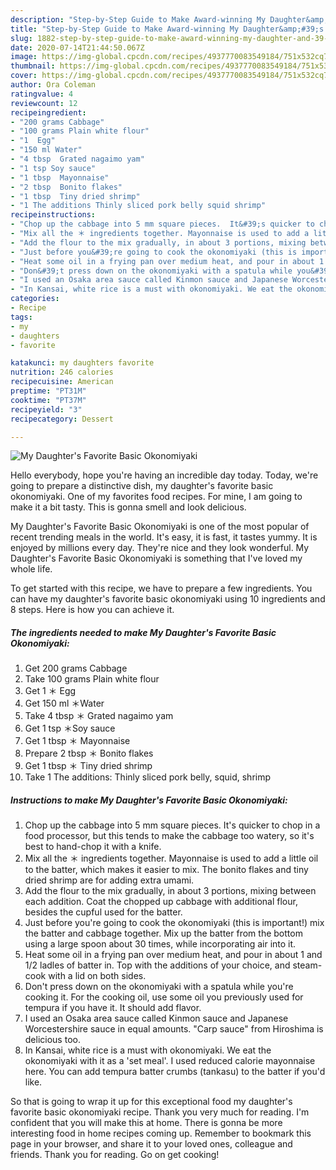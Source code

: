 ```yaml
---
description: "Step-by-Step Guide to Make Award-winning My Daughter&amp;#39;s Favorite Basic Okonomiyaki"
title: "Step-by-Step Guide to Make Award-winning My Daughter&amp;#39;s Favorite Basic Okonomiyaki"
slug: 1882-step-by-step-guide-to-make-award-winning-my-daughter-and-39-s-favorite-basic-okonomiyaki
date: 2020-07-14T21:44:50.067Z
image: https://img-global.cpcdn.com/recipes/4937770083549184/751x532cq70/my-daughters-favorite-basic-okonomiyaki-recipe-main-photo.jpg
thumbnail: https://img-global.cpcdn.com/recipes/4937770083549184/751x532cq70/my-daughters-favorite-basic-okonomiyaki-recipe-main-photo.jpg
cover: https://img-global.cpcdn.com/recipes/4937770083549184/751x532cq70/my-daughters-favorite-basic-okonomiyaki-recipe-main-photo.jpg
author: Ora Coleman
ratingvalue: 4
reviewcount: 12
recipeingredient:
- "200 grams Cabbage"
- "100 grams Plain white flour"
- "1  Egg"
- "150 ml Water"
- "4 tbsp  Grated nagaimo yam"
- "1 tsp Soy sauce"
- "1 tbsp  Mayonnaise"
- "2 tbsp  Bonito flakes"
- "1 tbsp  Tiny dried shrimp"
- "1 The additions Thinly sliced pork belly squid shrimp"
recipeinstructions:
- "Chop up the cabbage into 5 mm square pieces.  It&#39;s quicker to chop in a food processor, but this tends to make the cabbage too watery, so it&#39;s best to hand-chop it with a knife."
- "Mix all the ＊ ingredients together. Mayonnaise is used to add a little oil to the batter, which makes it easier to mix. The bonito flakes and tiny dried shrimp are for adding extra umami."
- "Add the flour to the mix gradually, in about 3 portions, mixing between each addition. Coat the chopped up cabbage with additional flour, besides the cupful used for the batter."
- "Just before you&#39;re going to cook the okonomiyaki (this is important!) mix the batter and cabbage together. Mix up the batter from the bottom using a large spoon about 30 times, while incorporating air into it."
- "Heat some oil in a frying pan over medium heat, and pour in about 1 and 1/2 ladles of batter in. Top with the additions of your choice, and steam-cook with a lid on both sides."
- "Don&#39;t press down on the okonomiyaki with a spatula while you&#39;re cooking it.  For the cooking oil, use some oil you previously used for tempura if you have it. It should add flavor."
- "I used an Osaka area sauce called Kinmon sauce and Japanese Worcestershire sauce in equal amounts. &#34;Carp sauce&#34; from Hiroshima is delicious too."
- "In Kansai, white rice is a must with okonomiyaki. We eat the okonomiyaki with it as a &#39;set meal&#39;.  I used reduced calorie mayonnaise here.  You can add tempura batter crumbs (tankasu) to the batter if you&#39;d like."
categories:
- Recipe
tags:
- my
- daughters
- favorite

katakunci: my daughters favorite 
nutrition: 246 calories
recipecuisine: American
preptime: "PT31M"
cooktime: "PT37M"
recipeyield: "3"
recipecategory: Dessert

---
```



![My Daughter&#39;s Favorite Basic Okonomiyaki](https://img-global.cpcdn.com/recipes/4937770083549184/751x532cq70/my-daughters-favorite-basic-okonomiyaki-recipe-main-photo.jpg)

Hello everybody, hope you're having an incredible day today. Today, we're going to prepare a distinctive dish, my daughter&#39;s favorite basic okonomiyaki. One of my favorites food recipes. For mine, I am going to make it a bit tasty. This is gonna smell and look delicious.

My Daughter&#39;s Favorite Basic Okonomiyaki is one of the most popular of recent trending meals in the world. It's easy, it is fast, it tastes yummy. It is enjoyed by millions every day. They're nice and they look wonderful. My Daughter&#39;s Favorite Basic Okonomiyaki is something that I've loved my whole life.




To get started with this recipe, we have to prepare a few ingredients. You can have my daughter&#39;s favorite basic okonomiyaki using 10 ingredients and 8 steps. Here is how you can achieve it.

<!--inarticleads1-->

##### The ingredients needed to make My Daughter&#39;s Favorite Basic Okonomiyaki:

1. Get 200 grams Cabbage
1. Take 100 grams Plain white flour
1. Get 1 ＊ Egg
1. Get 150 ml ＊Water
1. Take 4 tbsp ＊ Grated nagaimo yam
1. Get 1 tsp ＊Soy sauce
1. Get 1 tbsp ＊ Mayonnaise
1. Prepare 2 tbsp ＊ Bonito flakes
1. Get 1 tbsp ＊ Tiny dried shrimp
1. Take 1 The additions: Thinly sliced pork belly, squid, shrimp




<!--inarticleads2-->

##### Instructions to make My Daughter&#39;s Favorite Basic Okonomiyaki:

1. Chop up the cabbage into 5 mm square pieces.  It&#39;s quicker to chop in a food processor, but this tends to make the cabbage too watery, so it&#39;s best to hand-chop it with a knife.
1. Mix all the ＊ ingredients together. Mayonnaise is used to add a little oil to the batter, which makes it easier to mix. The bonito flakes and tiny dried shrimp are for adding extra umami.
1. Add the flour to the mix gradually, in about 3 portions, mixing between each addition. Coat the chopped up cabbage with additional flour, besides the cupful used for the batter.
1. Just before you&#39;re going to cook the okonomiyaki (this is important!) mix the batter and cabbage together. Mix up the batter from the bottom using a large spoon about 30 times, while incorporating air into it.
1. Heat some oil in a frying pan over medium heat, and pour in about 1 and 1/2 ladles of batter in. Top with the additions of your choice, and steam-cook with a lid on both sides.
1. Don&#39;t press down on the okonomiyaki with a spatula while you&#39;re cooking it.  For the cooking oil, use some oil you previously used for tempura if you have it. It should add flavor.
1. I used an Osaka area sauce called Kinmon sauce and Japanese Worcestershire sauce in equal amounts. &#34;Carp sauce&#34; from Hiroshima is delicious too.
1. In Kansai, white rice is a must with okonomiyaki. We eat the okonomiyaki with it as a &#39;set meal&#39;.  I used reduced calorie mayonnaise here.  You can add tempura batter crumbs (tankasu) to the batter if you&#39;d like.




So that is going to wrap it up for this exceptional food my daughter&#39;s favorite basic okonomiyaki recipe. Thank you very much for reading. I'm confident that you will make this at home. There is gonna be more interesting food in home recipes coming up. Remember to bookmark this page in your browser, and share it to your loved ones, colleague and friends. Thank you for reading. Go on get cooking!
